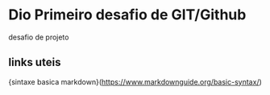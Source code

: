 # Dio Primeiro desafio de GIT/Github 
desafio de projeto

## links uteis
{sintaxe basica markdown}(https://www.markdownguide.org/basic-syntax/)
